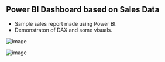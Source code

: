 ## Power BI Dashboard based on Sales Data
- Sample sales report made using Power BI.
- Demonstraton of DAX and some visuals.

![image](https://drive.google.com/uc?export=view&id=119r-4l6ifTCHF-H77zwbNTSJ6VU6t5XO)

![image](https://drive.google.com/uc?export=view&id=1jEZax_-auS5A2gO-I0_z-Q8gKblelYtT)
